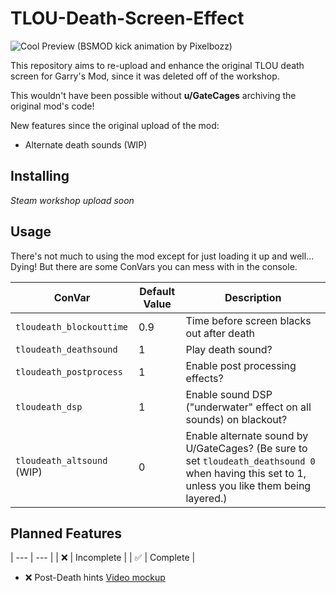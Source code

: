 # TLOU-Death-Screen-Effect
![Cool Preview (BSMOD kick animation by Pixelbozz)](https://github.com/CT-Studios-UT/TLOU-Death-Screen-Effect/blob/main/workshopassets/widescreenpreview.gif)

This repository aims to re-upload and enhance the original TLOU death screen for Garry's Mod, since it was deleted off of the workshop.

This wouldn't have been possible without **u/GateCages** archiving the original mod's code!

New features since the original upload of the mod:

- Alternate death sounds (WIP)

## Installing

*Steam workshop upload soon*

## Usage

There's not much to using the mod except for just loading it up and well... Dying!  But there are some ConVars you can mess with in the console.

| ConVar | Default Value | Description |
| --- | --- | --- |
| `tloudeath_blockouttime` | 0.9 | Time before screen blacks out after death |
| `tloudeath_deathsound` | 1 | Play death sound? |
| `tloudeath_postprocess` | 1 | Enable post processing effects? |
| `tloudeath_dsp` | 1 | Enable sound DSP ("underwater" effect on all sounds) on blackout? |
| `tloudeath_altsound` (WIP) | 0 | Enable alternate sound by U/GateCages? (Be sure to set `tloudeath_deathsound 0` when having this set to 1, unless you like them being layered.) |

## Planned Features

| --- | --- |
| ❌ | Incomplete |
| ✅ | Complete |


- ❌ Post-Death hints [Video mockup](https://www.youtube.com/watch?v=f64z6Uhe-7o)
